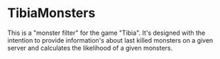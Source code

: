 # TibiaMonsters
This is a "monster filter" for the game "Tibia". It's designed with the intention to provide information's about last killed monsters on a given server and calculates the likelihood of a given monsters.
